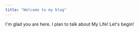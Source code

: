 ```yaml
---
title: "Welcome to my blog"
---
```


I'm glad you are here. I plan to talk about My Life!
Let's begin!
